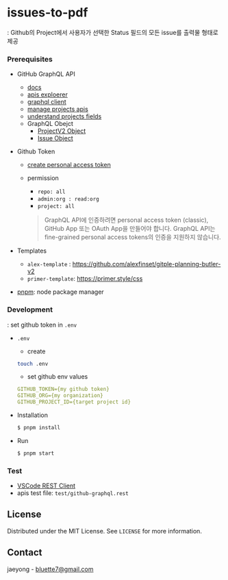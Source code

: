 # issues-to-pdf
: Github의 Project에서 사용자가 선택한 Status 필드의 모든 issue를 출력물 형태로 제공


### Prerequisites
- GitHub GraphQL API
  - [docs](https://docs.github.com/ko/graphql)
  - [apis exploerer](https://docs.github.com/ko/graphql/overview/explorer)
  - [graphql client](https://github.com/octokit/graphql.js)
  - [manage projects apis](https://docs.github.com/en/issues/planning-and-tracking-with-projects/automating-your-project/using-the-api-to-manage-projects)
  - [understand projects fields](https://docs.github.com/en/issues/planning-and-tracking-with-projects/understanding-fields/about-text-and-number-fields)
  - GraphQL Obejct
    - [ProjectV2 Object](https://docs.github.com/ko/graphql/reference/objects#projectv2)
    - [Issue Object](https://docs.github.com/ko/graphql/reference/objects#issue)


- Github Token
  - [create personal access token](https://docs.github.com/ko/authentication/keeping-your-account-and-data-secure/creating-a-personal-access-token)
  - permission
    - `repo: all`
    - `admin:org : read:org`
    - `project: all`


    > GraphQL API에 인증하려면 personal access token (classic), GitHub App 또는 OAuth App을 만들어야 합니다. GraphQL API는 fine-grained personal access tokens의 인증을 지원하지 않습니다.

- Templates
  - `alex-template` : https://github.com/alexfinset/gitple-planning-butler-v2
  - `primer-template`: https://primer.style/css

- [pnpm](https://pnpm.io/): node package manager

### Development
: set github token in `.env`

- `.env`
  - create
  ```bash
  touch .env
  ```
  
  - set github env values
  ```yml
  GITHUB_TOKEN={my github token}
  GITHUB_ORG={my organization}
  GITHUB_PROJECT_ID={target project id}
  ```

- Installation
  ```bash
  $ pnpm install
  ```
- Run
  ```bash
  $ pnpm start  
  ```

### Test
- [VSCode REST Client](https://marketplace.visualstudio.com/items?itemName=humao.rest-client)
- apis test file: `test/github-graphql.rest`



<!-- LICENSE -->
## License

Distributed under the MIT License. See `LICENSE` for more information.


<!-- CONTACT -->
## Contact

jaeyong - bluette7@gmail.com